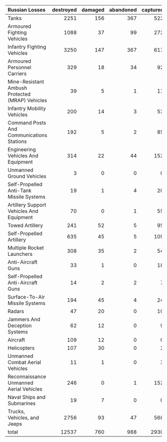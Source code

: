 | Russian Losses                                   |   destroyed |   damaged |   abandoned |   captured |   total |
|:-------------------------------------------------|------------:|----------:|------------:|-----------:|--------:|
| Tanks                                            |        2251 |       156 |         367 |        522 |    3296 |
| Armoured Fighting Vehicles                       |        1088 |        37 |          99 |        272 |    1496 |
| Infantry Fighting Vehicles                       |        3250 |       147 |         367 |        617 |    4381 |
| Armoured Personnel Carriers                      |         329 |        18 |          34 |         92 |     473 |
| Mine-Resistant Ambush Protected  (MRAP) Vehicles |          39 |         5 |           1 |         11 |      56 |
| Infantry Mobility Vehicles                       |         200 |        14 |           3 |         53 |     270 |
| Command Posts And Communications Stations        |         192 |         5 |           2 |         85 |     284 |
| Engineering Vehicles And Equipment               |         314 |        22 |          44 |        152 |     532 |
| Unmanned Ground Vehicles                         |           3 |         0 |           0 |          0 |       3 |
| Self-Propelled Anti-Tank Missile Systems         |          19 |         1 |           4 |         20 |      44 |
| Artillery Support Vehicles And Equipment         |          70 |         0 |           1 |         55 |     126 |
| Towed Artillery                                  |         241 |        52 |           5 |         95 |     393 |
| Self-Propelled Artillery                         |         635 |        45 |           5 |        109 |     794 |
| Multiple Rocket Launchers                        |         308 |        35 |           2 |         54 |     399 |
| Anti-Aircraft Guns                               |          33 |         1 |           0 |         18 |      52 |
| Self-Propelled Anti-Aircraft Guns                |          14 |         2 |           2 |          7 |      25 |
| Surface-To-Air Missile Systems                   |         194 |        45 |           4 |         24 |     267 |
| Radars                                           |          47 |        20 |           0 |         10 |      77 |
| Jammers And Deception Systems                    |          62 |        12 |           0 |          9 |      83 |
| Aircraft                                         |         109 |        12 |           0 |          0 |     121 |
| Helicopters                                      |         107 |        30 |           0 |          2 |     139 |
| Unmanned Combat Aerial Vehicles                  |          11 |         1 |           0 |          3 |      15 |
| Reconnaissance Unmanned Aerial Vehicles          |         246 |         0 |           1 |        152 |     399 |
| Naval Ships and Submarines                       |          19 |         7 |           0 |          0 |      26 |
| Trucks, Vehicles, and Jeeps                      |        2756 |        93 |          47 |        568 |    3464 |
| total                                            |       12537 |       760 |         988 |       2930 |   17215 |